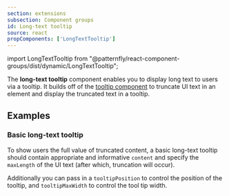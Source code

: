 ```yaml
---
section: extensions
subsection: Component groups
id: Long-text tooltip
source: react
propComponents: ['LongTextTooltip']
---
```


import LongTextTooltip from "@patternfly/react-component-groups/dist/dynamic/LongTextTooltip";

The **long-text tooltip** component enables you to display long text to users via a tooltip. It builds off of the [tooltip component](/components/tooltip) to truncate UI text in an element and display the truncated text in a tooltip. 

## Examples

### Basic long-text tooltip

To show users the full value of truncated content, a basic long-text tooltip should contain appropriate and informative `content` and specify the `maxLength` of the UI text (after which, truncation will occur).  

Additionally you can pass in a `tooltipPosition` to control the position of the tooltip, and `tooltipMaxWidth` to control the tool tip width.

```js file="./LongTextTooltipExample.tsx"

```
